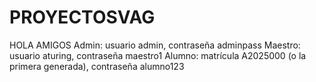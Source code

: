 # PROYECTOSVAG
HOLA AMIGOS
Admin: usuario admin, contraseña adminpass
Maestro: usuario aturing, contraseña maestro1
Alumno: matrícula A2025000 (o la primera generada), contraseña alumno123